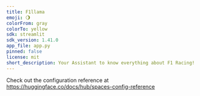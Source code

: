 ```yaml
---
title: F1llama
emoji: 🌖
colorFrom: gray
colorTo: yellow
sdk: streamlit
sdk_version: 1.41.0
app_file: app.py
pinned: false
license: mit
short_description: Your Assistant to know everything about F1 Racing!
---
```


Check out the configuration reference at https://huggingface.co/docs/hub/spaces-config-reference
